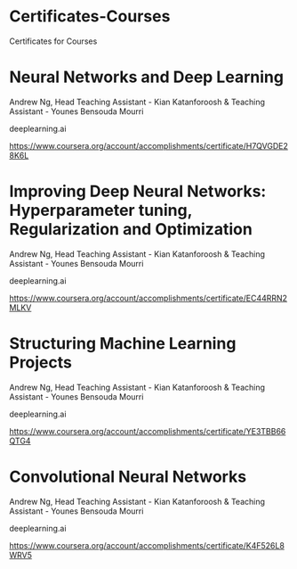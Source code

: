 # Certificates-Courses
Certificates for Courses

# Neural Networks and Deep Learning

Andrew Ng, Head Teaching Assistant - Kian Katanforoosh & Teaching Assistant - Younes Bensouda Mourri

deeplearning.ai

https://www.coursera.org/account/accomplishments/certificate/H7QVGDE28K6L


# Improving Deep Neural Networks: Hyperparameter tuning, Regularization and Optimization

Andrew Ng, Head Teaching Assistant - Kian Katanforoosh & Teaching Assistant - Younes Bensouda Mourri

deeplearning.ai

https://www.coursera.org/account/accomplishments/certificate/EC44RRN2MLKV


# Structuring Machine Learning Projects

Andrew Ng, Head Teaching Assistant - Kian Katanforoosh & Teaching Assistant - Younes Bensouda Mourri

deeplearning.ai

https://www.coursera.org/account/accomplishments/certificate/YE3TBB66QTG4

# Convolutional Neural Networks

Andrew Ng, Head Teaching Assistant - Kian Katanforoosh & Teaching Assistant - Younes Bensouda Mourri

deeplearning.ai

https://www.coursera.org/account/accomplishments/certificate/K4F526L8WRV5
